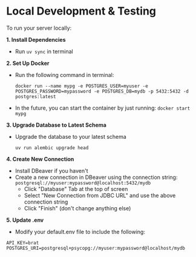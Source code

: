 # Local Development & Testing
To run your server locally:

**1. Install Dependencies**

* Run ```uv sync``` in terminal

**2. Set Up Docker**

* Run the following command in terminal:
    ~~~
    docker run --name mypg -e POSTGRES_USER=myuser -e POSTGRES_PASSWORD=mypassword -e POSTGRES_DB=mydb -p 5432:5432 -d postgres:latest
    ~~~
* In the future, you can start the container by just running: ```docker start mypg```

**3. Upgrade Database to Latest Schema**

* Upgrade the database to your latest schema
    ~~~
    uv run alembic upgrade head
    ~~~

**4. Create New Connection**

* Install DBeaver if you haven't
* Create a new connection in DBeaver using the connection string: ```postgresql://myuser:mypassword@localhost:5432/mydb```
    * Click "Database" Tab at the top of screen
    * Select "New Connection from JDBC URL" and use the above connection string
    * Click "Finish" (don't change anything else)

**5. Update .env**

* Modify your default.env file to include the following:
~~~
API_KEY=brat
POSTGRES_URI=postgresql+psycopg://myuser:mypassword@localhost/mydb
~~~